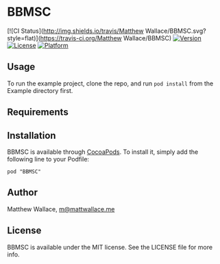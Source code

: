 # BBMSC

[![CI Status](http://img.shields.io/travis/Matthew Wallace/BBMSC.svg?style=flat)](https://travis-ci.org/Matthew Wallace/BBMSC)
[![Version](https://img.shields.io/cocoapods/v/BBMSC.svg?style=flat)](http://cocoadocs.org/docsets/BBMSC)
[![License](https://img.shields.io/cocoapods/l/BBMSC.svg?style=flat)](http://cocoadocs.org/docsets/BBMSC)
[![Platform](https://img.shields.io/cocoapods/p/BBMSC.svg?style=flat)](http://cocoadocs.org/docsets/BBMSC)

## Usage

To run the example project, clone the repo, and run `pod install` from the Example directory first.

## Requirements

## Installation

BBMSC is available through [CocoaPods](http://cocoapods.org). To install
it, simply add the following line to your Podfile:

    pod "BBMSC"

## Author

Matthew Wallace, m@mattwallace.me

## License

BBMSC is available under the MIT license. See the LICENSE file for more info.

